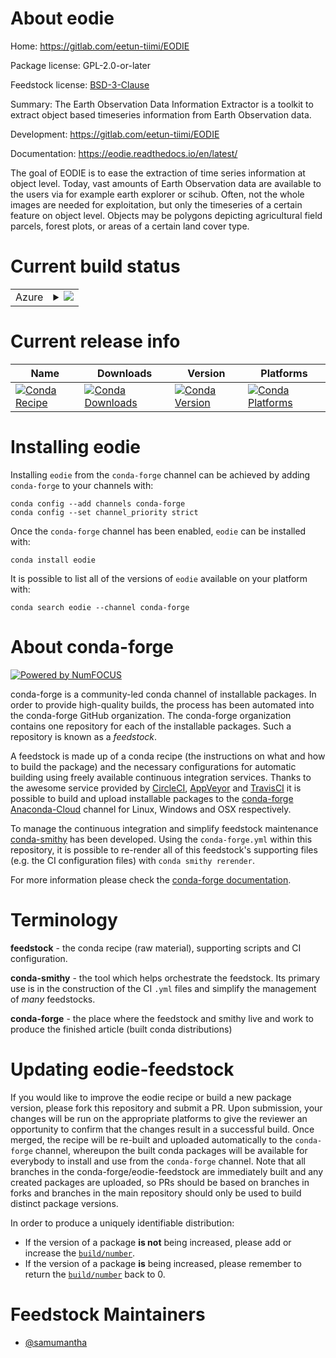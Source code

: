 About eodie
===========

Home: https://gitlab.com/eetun-tiimi/EODIE

Package license: GPL-2.0-or-later

Feedstock license: [BSD-3-Clause](https://github.com/conda-forge/eodie-feedstock/blob/master/LICENSE.txt)

Summary: The Earth Observation Data Information Extractor is a toolkit to extract object based timeseries information from Earth Observation data.

Development: https://gitlab.com/eetun-tiimi/EODIE

Documentation: https://eodie.readthedocs.io/en/latest/

The goal of EODIE is to ease the extraction of time series information at object level. Today, vast amounts of Earth Observation data are available to the users via for example earth explorer or scihub. Often, not the whole images are needed for exploitation, but only the timeseries of a certain feature on object level. Objects may be polygons depicting agricultural field parcels, forest plots, or areas of a certain land cover type.

Current build status
====================


<table>
    
  <tr>
    <td>Azure</td>
    <td>
      <details>
        <summary>
          <a href="https://dev.azure.com/conda-forge/feedstock-builds/_build/latest?definitionId=14775&branchName=master">
            <img src="https://dev.azure.com/conda-forge/feedstock-builds/_apis/build/status/eodie-feedstock?branchName=master">
          </a>
        </summary>
        <table>
          <thead><tr><th>Variant</th><th>Status</th></tr></thead>
          <tbody><tr>
              <td>linux_64_python3.10.____cpython</td>
              <td>
                <a href="https://dev.azure.com/conda-forge/feedstock-builds/_build/latest?definitionId=14775&branchName=master">
                  <img src="https://dev.azure.com/conda-forge/feedstock-builds/_apis/build/status/eodie-feedstock?branchName=master&jobName=linux&configuration=linux_64_python3.10.____cpython" alt="variant">
                </a>
              </td>
            </tr><tr>
              <td>linux_64_python3.7.____cpython</td>
              <td>
                <a href="https://dev.azure.com/conda-forge/feedstock-builds/_build/latest?definitionId=14775&branchName=master">
                  <img src="https://dev.azure.com/conda-forge/feedstock-builds/_apis/build/status/eodie-feedstock?branchName=master&jobName=linux&configuration=linux_64_python3.7.____cpython" alt="variant">
                </a>
              </td>
            </tr><tr>
              <td>linux_64_python3.8.____cpython</td>
              <td>
                <a href="https://dev.azure.com/conda-forge/feedstock-builds/_build/latest?definitionId=14775&branchName=master">
                  <img src="https://dev.azure.com/conda-forge/feedstock-builds/_apis/build/status/eodie-feedstock?branchName=master&jobName=linux&configuration=linux_64_python3.8.____cpython" alt="variant">
                </a>
              </td>
            </tr><tr>
              <td>linux_64_python3.9.____cpython</td>
              <td>
                <a href="https://dev.azure.com/conda-forge/feedstock-builds/_build/latest?definitionId=14775&branchName=master">
                  <img src="https://dev.azure.com/conda-forge/feedstock-builds/_apis/build/status/eodie-feedstock?branchName=master&jobName=linux&configuration=linux_64_python3.9.____cpython" alt="variant">
                </a>
              </td>
            </tr><tr>
              <td>osx_64_python3.10.____cpython</td>
              <td>
                <a href="https://dev.azure.com/conda-forge/feedstock-builds/_build/latest?definitionId=14775&branchName=master">
                  <img src="https://dev.azure.com/conda-forge/feedstock-builds/_apis/build/status/eodie-feedstock?branchName=master&jobName=osx&configuration=osx_64_python3.10.____cpython" alt="variant">
                </a>
              </td>
            </tr><tr>
              <td>osx_64_python3.7.____cpython</td>
              <td>
                <a href="https://dev.azure.com/conda-forge/feedstock-builds/_build/latest?definitionId=14775&branchName=master">
                  <img src="https://dev.azure.com/conda-forge/feedstock-builds/_apis/build/status/eodie-feedstock?branchName=master&jobName=osx&configuration=osx_64_python3.7.____cpython" alt="variant">
                </a>
              </td>
            </tr><tr>
              <td>osx_64_python3.8.____cpython</td>
              <td>
                <a href="https://dev.azure.com/conda-forge/feedstock-builds/_build/latest?definitionId=14775&branchName=master">
                  <img src="https://dev.azure.com/conda-forge/feedstock-builds/_apis/build/status/eodie-feedstock?branchName=master&jobName=osx&configuration=osx_64_python3.8.____cpython" alt="variant">
                </a>
              </td>
            </tr><tr>
              <td>osx_64_python3.9.____cpython</td>
              <td>
                <a href="https://dev.azure.com/conda-forge/feedstock-builds/_build/latest?definitionId=14775&branchName=master">
                  <img src="https://dev.azure.com/conda-forge/feedstock-builds/_apis/build/status/eodie-feedstock?branchName=master&jobName=osx&configuration=osx_64_python3.9.____cpython" alt="variant">
                </a>
              </td>
            </tr>
          </tbody>
        </table>
      </details>
    </td>
  </tr>
</table>

Current release info
====================

| Name | Downloads | Version | Platforms |
| --- | --- | --- | --- |
| [![Conda Recipe](https://img.shields.io/badge/recipe-eodie-green.svg)](https://anaconda.org/conda-forge/eodie) | [![Conda Downloads](https://img.shields.io/conda/dn/conda-forge/eodie.svg)](https://anaconda.org/conda-forge/eodie) | [![Conda Version](https://img.shields.io/conda/vn/conda-forge/eodie.svg)](https://anaconda.org/conda-forge/eodie) | [![Conda Platforms](https://img.shields.io/conda/pn/conda-forge/eodie.svg)](https://anaconda.org/conda-forge/eodie) |

Installing eodie
================

Installing `eodie` from the `conda-forge` channel can be achieved by adding `conda-forge` to your channels with:

```
conda config --add channels conda-forge
conda config --set channel_priority strict
```

Once the `conda-forge` channel has been enabled, `eodie` can be installed with:

```
conda install eodie
```

It is possible to list all of the versions of `eodie` available on your platform with:

```
conda search eodie --channel conda-forge
```


About conda-forge
=================

[![Powered by
NumFOCUS](https://img.shields.io/badge/powered%20by-NumFOCUS-orange.svg?style=flat&colorA=E1523D&colorB=007D8A)](https://numfocus.org)

conda-forge is a community-led conda channel of installable packages.
In order to provide high-quality builds, the process has been automated into the
conda-forge GitHub organization. The conda-forge organization contains one repository
for each of the installable packages. Such a repository is known as a *feedstock*.

A feedstock is made up of a conda recipe (the instructions on what and how to build
the package) and the necessary configurations for automatic building using freely
available continuous integration services. Thanks to the awesome service provided by
[CircleCI](https://circleci.com/), [AppVeyor](https://www.appveyor.com/)
and [TravisCI](https://travis-ci.com/) it is possible to build and upload installable
packages to the [conda-forge](https://anaconda.org/conda-forge)
[Anaconda-Cloud](https://anaconda.org/) channel for Linux, Windows and OSX respectively.

To manage the continuous integration and simplify feedstock maintenance
[conda-smithy](https://github.com/conda-forge/conda-smithy) has been developed.
Using the ``conda-forge.yml`` within this repository, it is possible to re-render all of
this feedstock's supporting files (e.g. the CI configuration files) with ``conda smithy rerender``.

For more information please check the [conda-forge documentation](https://conda-forge.org/docs/).

Terminology
===========

**feedstock** - the conda recipe (raw material), supporting scripts and CI configuration.

**conda-smithy** - the tool which helps orchestrate the feedstock.
                   Its primary use is in the construction of the CI ``.yml`` files
                   and simplify the management of *many* feedstocks.

**conda-forge** - the place where the feedstock and smithy live and work to
                  produce the finished article (built conda distributions)


Updating eodie-feedstock
========================

If you would like to improve the eodie recipe or build a new
package version, please fork this repository and submit a PR. Upon submission,
your changes will be run on the appropriate platforms to give the reviewer an
opportunity to confirm that the changes result in a successful build. Once
merged, the recipe will be re-built and uploaded automatically to the
`conda-forge` channel, whereupon the built conda packages will be available for
everybody to install and use from the `conda-forge` channel.
Note that all branches in the conda-forge/eodie-feedstock are
immediately built and any created packages are uploaded, so PRs should be based
on branches in forks and branches in the main repository should only be used to
build distinct package versions.

In order to produce a uniquely identifiable distribution:
 * If the version of a package **is not** being increased, please add or increase
   the [``build/number``](https://docs.conda.io/projects/conda-build/en/latest/resources/define-metadata.html#build-number-and-string).
 * If the version of a package **is** being increased, please remember to return
   the [``build/number``](https://docs.conda.io/projects/conda-build/en/latest/resources/define-metadata.html#build-number-and-string)
   back to 0.

Feedstock Maintainers
=====================

* [@samumantha](https://github.com/samumantha/)

